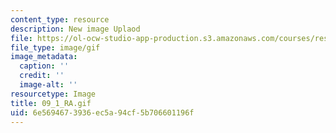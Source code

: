 ```yaml
---
content_type: resource
description: New image Uplaod
file: https://ol-ocw-studio-app-production.s3.amazonaws.com/courses/res-21g-01-kana-spring-2010/6e5694673936ec5a94cf5b706601196f_09_1_RA.gif
file_type: image/gif
image_metadata:
  caption: ''
  credit: ''
  image-alt: ''
resourcetype: Image
title: 09_1_RA.gif
uid: 6e569467-3936-ec5a-94cf-5b706601196f
---
```

